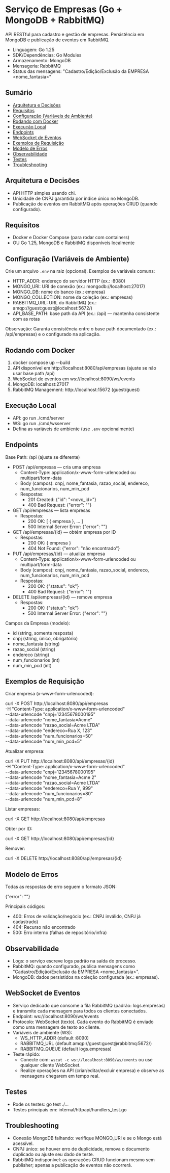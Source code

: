 # Serviço de Empresas (Go + MongoDB + RabbitMQ)

API RESTful para cadastro e gestão de empresas. Persistência em MongoDB e publicação de eventos em RabbitMQ.

- Linguagem: Go 1.25
- SDK/Dependências: Go Modules
- Armazenamento: MongoDB
- Mensageria: RabbitMQ
- Status das mensagens: "Cadastro/Edição/Exclusão da EMPRESA <nome_fantasia>"

## Sumário
- [Arquitetura e Decisões](#arquitetura-e-decisões)
- [Requisitos](#requisitos)
- [Configuração (Variáveis de Ambiente)](#configuração-variáveis-de-ambiente)
- [Rodando com Docker](#rodando-com-docker)
- [Execução Local](#execução-local)
- [Endpoints](#endpoints)
- [WebSocket de Eventos](#websocket-de-eventos)
- [Exemplos de Requisição](#exemplos-de-requisição)
- [Modelo de Erros](#modelo-de-erros)
- [Observabilidade](#observabilidade)
- [Testes](#testes)
- [Troubleshooting](#troubleshooting)

## Arquitetura e Decisões
- API HTTP simples usando chi.
- Unicidade de CNPJ garantida por índice único no MongoDB.
- Publicação de eventos em RabbitMQ após operações CRUD (quando configurado).

## Requisitos
- Docker e Docker Compose (para rodar com containers)
- OU Go 1.25, MongoDB e RabbitMQ disponíveis localmente

## Configuração (Variáveis de Ambiente)
Crie um arquivo `.env` na raiz (opcional). Exemplos de variáveis comuns:

- HTTP_ADDR: endereço do servidor HTTP (ex.: :8080)
- MONGO_URI: URI de conexão (ex.: mongodb://localhost:27017)
- MONGO_DB: nome do banco (ex.: empresa)
- MONGO_COLLECTION: nome da coleção (ex.: empresas)
- RABBITMQ_URL: URL do RabbitMQ (ex.: amqp://guest:guest@localhost:5672/)
- API_BASE_PATH: base path da API (ex.: /api) — mantenha consistente com as rotas

Observação: Garanta consistência entre o base path documentado (ex.: /api/empresas) e o configurado na aplicação.

## Rodando com Docker
1) docker compose up --build
2) API disponível em http://localhost:8080/api/empresas (ajuste se não usar base path /api)
3) WebSocket de eventos em ws://localhost:8090/ws/events
4) MongoDB: localhost:27017
5) RabbitMQ Management: http://localhost:15672 (guest/guest)

## Execução Local
- API: go run ./cmd/server
- WS:  go run ./cmd/wsserver
- Defina as variáveis de ambiente (use `.env` opcionalmente)

## Endpoints
Base Path: /api (ajuste se diferente)

- POST   /api/empresas — cria uma empresa
  - Content-Type: application/x-www-form-urlencoded ou multipart/form-data
  - Body (campos): cnpj, nome_fantasia, razao_social, endereco, num_funcionarios, num_min_pcd
  - Respostas:
    - 201 Created: {"id": "<novo_id>"}
    - 400 Bad Request: {"error": "<mensagem>"}
- GET    /api/empresas — lista empresas
  - Respostas:
    - 200 OK: [ { empresa }, ... ]
    - 500 Internal Server Error: {"error": "<mensagem>"}
- GET    /api/empresas/{id} — obtém empresa por ID
  - Respostas:
    - 200 OK: { empresa }
    - 404 Not Found: {"error": "não encontrado"}
- PUT    /api/empresas/{id} — atualiza empresa
  - Content-Type: application/x-www-form-urlencoded ou multipart/form-data
  - Body (campos): cnpj, nome_fantasia, razao_social, endereco, num_funcionarios, num_min_pcd
  - Respostas:
    - 200 OK: {"status": "ok"}
    - 400 Bad Request: {"error": "<mensagem>"}
- DELETE /api/empresas/{id} — remove empresa
  - Respostas:
    - 200 OK: {"status": "ok"}
    - 500 Internal Server Error: {"error": "<mensagem>"}

Campos da Empresa (modelo):
- id (string, somente resposta)
- cnpj (string, único, obrigatório)
- nome_fantasia (string)
- razao_social (string)
- endereco (string)
- num_funcionarios (int)
- num_min_pcd (int)

## Exemplos de Requisição

Criar empresa (x-www-form-urlencoded):

curl -X POST http://localhost:8080/api/empresas \
  -H "Content-Type: application/x-www-form-urlencoded" \
  --data-urlencode "cnpj=12345678000195" \
  --data-urlencode "nome_fantasia=Acme" \
  --data-urlencode "razao_social=Acme LTDA" \
  --data-urlencode "endereco=Rua X, 123" \
  --data-urlencode "num_funcionarios=50" \
  --data-urlencode "num_min_pcd=5"

Atualizar empresa:

curl -X PUT http://localhost:8080/api/empresas/{id} \
  -H "Content-Type: application/x-www-form-urlencoded" \
  --data-urlencode "cnpj=12345678000195" \
  --data-urlencode "nome_fantasia=Acme 2" \
  --data-urlencode "razao_social=Acme LTDA" \
  --data-urlencode "endereco=Rua Y, 999" \
  --data-urlencode "num_funcionarios=80" \
  --data-urlencode "num_min_pcd=8"

Listar empresas:

curl -X GET http://localhost:8080/api/empresas

Obter por ID:

curl -X GET http://localhost:8080/api/empresas/{id}

Remover:

curl -X DELETE http://localhost:8080/api/empresas/{id}

## Modelo de Erros
Todas as respostas de erro seguem o formato JSON:

{"error": "<mensagem>"}

Principais códigos:
- 400: Erros de validação/negócio (ex.: CNPJ inválido, CNPJ já cadastrado)
- 404: Recurso não encontrado
- 500: Erro interno (falhas de repositório/infra)

## Observabilidade
- Logs: o serviço escreve logs padrão na saída do processo.
- RabbitMQ: quando configurado, publica mensagens como "Cadastro/Edição/Exclusão da EMPRESA <nome_fantasia>".
- MongoDB: dados persistidos na coleção configurada (ex.: empresas).

## WebSocket de Eventos
- Serviço dedicado que consome a fila RabbitMQ (padrão: logs.empresas) e transmite cada mensagem para todos os clientes conectados.
- Endpoint: ws://localhost:8090/ws/events
- Protocolo: WebSocket (texto). Cada evento do RabbitMQ é enviado como uma mensagem de texto ao cliente.
- Variáveis de ambiente (WS):
  - WS_HTTP_ADDR (default :8090)
  - RABBITMQ_URL (default amqp://guest:guest@rabbitmq:5672/)
  - RABBITMQ_QUEUE (default logs.empresas)
- Teste rápido:
  - Conecte com: `wscat -c ws://localhost:8090/ws/events` ou use qualquer cliente WebSocket.
  - Realize operações na API (criar/editar/excluir empresa) e observe as mensagens chegarem em tempo real.

## Testes
- Rode os testes: go test ./...
- Testes principais em: internal/httpapi/handlers_test.go

## Troubleshooting
- Conexão MongoDB falhando: verifique MONGO_URI e se o Mongo está acessível.
- CNPJ único: se houver erro de duplicidade, remova o documento duplicado ou ajuste seu dado de teste.
- RabbitMQ indisponível: as operações CRUD funcionam mesmo sem publisher; apenas a publicação de eventos não ocorrerá.
